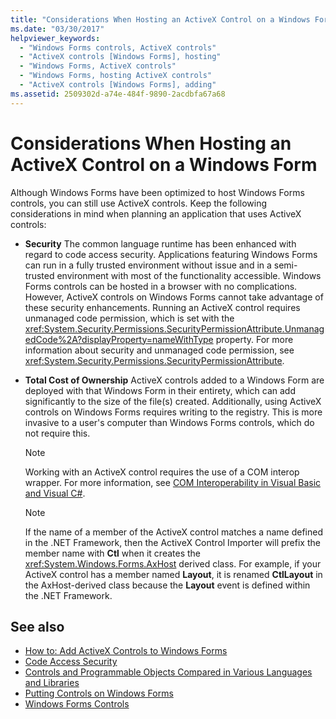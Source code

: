 ```yaml
---
title: "Considerations When Hosting an ActiveX Control on a Windows Form"
ms.date: "03/30/2017"
helpviewer_keywords: 
  - "Windows Forms controls, ActiveX controls"
  - "ActiveX controls [Windows Forms], hosting"
  - "Windows Forms, ActiveX controls"
  - "Windows Forms, hosting ActiveX controls"
  - "ActiveX controls [Windows Forms], adding"
ms.assetid: 2509302d-a74e-484f-9890-2acdbfa67a68
---
```

# Considerations When Hosting an ActiveX Control on a Windows Form
Although Windows Forms have been optimized to host Windows Forms controls, you can still use ActiveX controls. Keep the following considerations in mind when planning an application that uses ActiveX controls:  
  
- **Security** The common language runtime has been enhanced with regard to code access security. Applications featuring Windows Forms can run in a fully trusted environment without issue and in a semi-trusted environment with most of the functionality accessible. Windows Forms controls can be hosted in a browser with no complications. However, ActiveX controls on Windows Forms cannot take advantage of these security enhancements. Running an ActiveX control requires unmanaged code permission, which is set with the <xref:System.Security.Permissions.SecurityPermissionAttribute.UnmanagedCode%2A?displayProperty=nameWithType> property. For more information about security and unmanaged code permission, see <xref:System.Security.Permissions.SecurityPermissionAttribute>.  
  
- **Total Cost of Ownership** ActiveX controls added to a Windows Form are deployed with that Windows Form in their entirety, which can add significantly to the size of the file(s) created. Additionally, using ActiveX controls on Windows Forms requires writing to the registry. This is more invasive to a user's computer than Windows Forms controls, which do not require this.  
  
    > [!NOTE]
    >  Working with an ActiveX control requires the use of a COM interop wrapper. For more information, see [COM Interoperability in Visual Basic and Visual C#](../../../visual-basic/programming-guide/com-interop/com-interoperability-in-net-framework-applications.md).  
  
    > [!NOTE]
    >  If the name of a member of the ActiveX control matches a name defined in the .NET Framework, then the ActiveX Control Importer will prefix the member name with **Ctl** when it creates the <xref:System.Windows.Forms.AxHost> derived class. For example, if your ActiveX control has a member named **Layout**, it is renamed **CtlLayout** in the AxHost-derived class because the **Layout** event is defined within the .NET Framework.  
  
## See also

- [How to: Add ActiveX Controls to Windows Forms](how-to-add-activex-controls-to-windows-forms.md)
- [Code Access Security](../../misc/code-access-security.md)
- [Controls and Programmable Objects Compared in Various Languages and Libraries](https://docs.microsoft.com/previous-versions/visualstudio/visual-studio-2010/0061wezk(v=vs.100))
- [Putting Controls on Windows Forms](putting-controls-on-windows-forms.md)
- [Windows Forms Controls](index.md)
